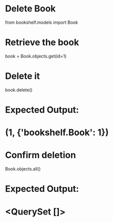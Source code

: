 # Delete Book

from bookshelf.models import Book

# Retrieve the book

book = Book.objects.get(id=1)

# Delete it

book.delete()

# Expected Output:

# (1, {'bookshelf.Book': 1})

# Confirm deletion

Book.objects.all()

# Expected Output:

# <QuerySet []>
